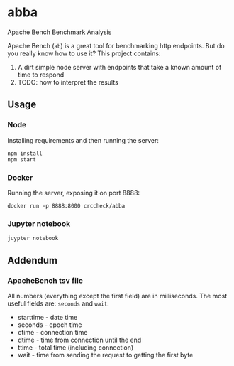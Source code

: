 abba
====

Apache Bench Benchmark Analysis

Apache Bench (`ab`) is a great tool for benchmarking http endpoints. But do you
really know how to use it? This project contains:

1. A dirt simple node server with endpoints that take a known amount of time to
   respond
2. TODO: how to interpret the results


Usage
-----

### Node

Installing requirements and then running the server:

```
npm install
npm start
```

### Docker

Running the server, exposing it on port 8888:

```
docker run -p 8888:8000 crccheck/abba
```

### Jupyter notebook

    juypter notebook


Addendum
--------

### ApacheBench tsv file
All numbers (everything except the first field) are in milliseconds. The most
useful fields are: `seconds` and `wait`.

* starttime - date time
* seconds   - epoch time
* ctime     - connection time
* dtime     - time from connection until the end
* ttime     - total time (including connection)
* wait      - time from sending the request to getting the first byte
